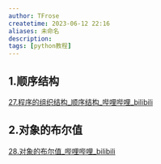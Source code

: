 ```yaml
---
author: TFrose
createtime: 2023-06-12 22:16
aliases: 未命名
description:
tags: [python教程]
---
```


## 1.顺序结构
[27.程序的组织结构_顺序结构_哔哩哔哩_bilibili](https://www.bilibili.com/video/BV1wD4y1o7AS/?p=28&spm_id_from=pageDriver&vd_source=2029b6b0b60ecbc6cf63989bfa56dd26)

## 2.对象的布尔值
[28.对象的布尔值_哔哩哔哩_bilibili](https://www.bilibili.com/video/BV1wD4y1o7AS/?p=29&spm_id_from=pageDriver&vd_source=2029b6b0b60ecbc6cf63989bfa56dd26)
